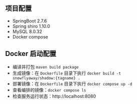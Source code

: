 ## 项目配置

+ SpringBoot 2.7.6
+ Spring shiro 1.10.0
+ MySQL 8.0.32
+ Docker compose

## Docker 启动配置

+ 编译并打包 `maven build package`
+ 生成镜像：在 `Dockerfile` 目录下执行 `docker build -t snowflyaway/shadow:{tagname} .`
+ 部署镜像：在 `Dockerfile` 目录下执行 `docker compose up -d`
+ 查看编排的镜像：`docker compose ls`
+ 检查服务运行状态：http://localhost:8080